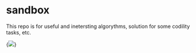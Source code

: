 sandbox
====
This repo is for useful and inetersting algorythms, solution for some codility tasks, etc.

{<img src="https://ga-beacon.appspot.com/UA-55987200-1/puzzles/README" />}
